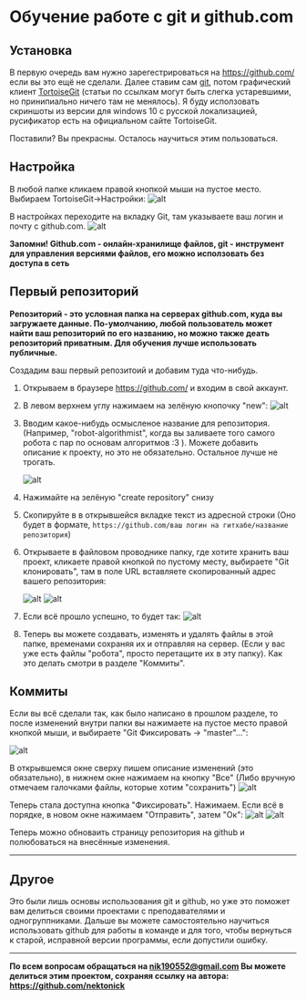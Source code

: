 # Обучение работе с git и github.com
## Установка
В первую очередь вам нужно зарегестрироваться на https://github.com/ если вы это ещё не сделали.
Далее ставим сам [git](https://devpractice.ru/git-for-beginners-part-2-install-git/), потом графический клиент [TortoiseGit](http://pr0git.blogspot.com/2015/03/git-tortoisegit.html) (статьи по ссылкам могут быть слегка устаревшими, но принипиально ничего там не менялось). Я буду исползовать скриншоты из версии для windows 10 с русской локализацией, русификатор есть на официальном сайте TortoiseGit.

Поставили? Вы прекрасны. Осталось научиться этим пользоваться. 


## Настройка
В любой папке кликаем правой кнопкой мыши на пустое место. Выбираем TortoiseGit->Настройки:
![alt](src/settings1.jpg)

В настройках переходите на вкладку Git, там указываете ваш логин и почту с github.com.
![alt](src/settings2.jpg)

<b>Запомни! Github.com - онлайн-хранилище файлов, git - инструмент для управления версиями файлов, его можно исползовать без доступа в сеть</b>

## Первый репозиторий
<b>Репозиторий - это условная папка на серверах github.com, куда вы загружаете данные. По-умолчанию, любой пользователь может найти ваш репозиторий по его названию, но можно также деать репозиторий приватным. Для обучения лучше использовать публичные. </b>

Создадим ваш первый репозитоий и добавим туда что-нибудь.
1) Открываем в браузере https://github.com/ и входим в свой аккаунт.
2) В левом верхнем углу нажимаем на зелёную кнопочку "new": ![alt](src/settings3.jpg)
3) Вводим какое-нибудь осмысленое название для репозитория. (Например, "robot-algorithmist", когда вы заливаете того самого робота с пар по основам алгоритмов :3 ). Можете добавить описание к проекту, но это не обязательно. Остальное лучше не трогать. 
        
    ![alt](src/settings4.jpg)
4) Нажимайте на зелёную "create repository" снизу
5) Скопируйте в в открывшейся вкладке текст из адресной строки (Оно будет в формате, `https://github.com/ваш логин на гитхабе/название репозитория`)
6) Открываете в файловом проводнике папку, где хотите хранить ваш проект, кликаете правой кнопкой по пустому месту, выбираете "Git клонировать", там в поле URL вставляете скопированный адрес вашего репозитория: 

    ![alt](src/settings5.jpg) 
    ![alt](src/settings6.jpg)
7) Если всё прошло успешно, то будет так: ![alt](src/settings7.jpg)
8) Теперь вы можете создавать, изменять и удалять файлы в этой папке, временами сохраняя их и отправляя на сервер. (Если у вас уже есть файлы "робота", просто перетащите их в эту папку). Как это делать смотри в разделе "Коммиты".

## Коммиты
Если вы всё сделали так, как было написано в прошлом разделе, то после изменений внутри папки вы нажимаете на пустое место правой кнопкой мыши, и выбираете "Git Фиксировать -> "master"...": 

![alt](src/settings8.jpg)

В открывшемся окне сверху пишем описание изменений (это обязательно), в нижнем окне нажимаем на кнопку "Все" (Либо вручную отмечаем галочками файлы, которые хотим "сохранить") ![alt](src/settings9.jpg)

Теперь стала доступна кнопка "Фиксировать". Нажимаем. 
Если всё в порядке, в новом окне нажимаем "Отправить", затем "Ок":  ![alt](src/settings10.jpg) ![alt](src/settings11.jpg)

Теперь можно обноваить страницу репозитория на github и полюбоваться на внесённые изменения.

---
## Другое
Это были лишь основы использования git и github, но уже это поможет вам делиться своими проектами с преподавателями и одногруппниками. Дальше вы можете самостоятельно научиться использовать github для работы в команде и для того, чтобы вернуться к старой, исправной версии программы, если допустили ошибку.

---
<b> По всем вопросам обращаться на nik190552@gmail.com
Вы можете делиться этим проектом, сохраняя ссылку на автора: https://github.com/nektonick</b>